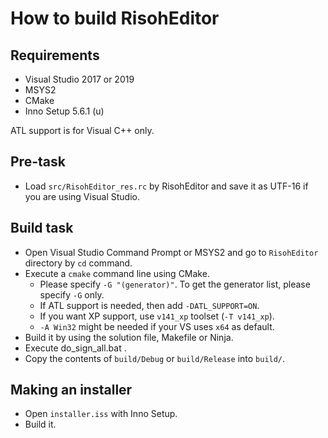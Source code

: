 # How to build RisohEditor

## Requirements

- Visual Studio 2017 or 2019
- MSYS2
- CMake
- Inno Setup 5.6.1 (u)

ATL support is for Visual C++ only.

## Pre-task

- Load `src/RisohEditor_res.rc` by RisohEditor and save it as UTF-16 if you are using Visual Studio.

## Build task

- Open Visual Studio Command Prompt or MSYS2 and go to `RisohEditor` directory by `cd` command.
- Execute a `cmake` command line using CMake.
    - Please specify `-G "(generator)"`. To get the generator list, please specify `-G` only.
    - If ATL support is needed, then add `-DATL_SUPPORT=ON`.
    - If you want XP support, use `v141_xp` toolset (`-T v141_xp`).
    - `-A Win32` might be needed if your VS uses `x64` as default.
- Build it by using the solution file, Makefile or Ninja.
- Execute do_sign_all.bat .
- Copy the contents of `build/Debug` or `build/Release` into `build/`.

## Making an installer

- Open `installer.iss` with Inno Setup.
- Build it.
